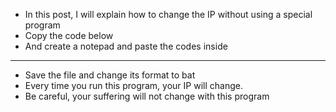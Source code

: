 * In this post, I will explain how to change the IP without using a special program
* Copy the code below
* And create a notepad and paste the codes inside
------
* Save the file and change its format to bat
* Every time you run this program, your IP will change.
* Be careful, your suffering will not change with this program
